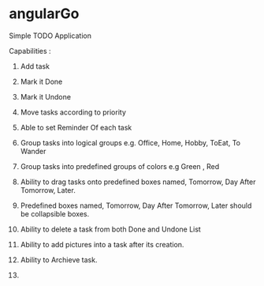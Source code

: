 # angularGo
Simple TODO Application

Capabilities : 
1.	Add task 

2.	Mark it Done 

3.	Mark it Undone 

4.	Move tasks according to priority

5.	Able to set Reminder Of each task

6.	Group tasks into logical groups
	e.g. Office, Home, Hobby, ToEat, To Wander
	
7.	Group tasks into predefined groups of colors
	e.g Green , Red
	
8.	Ability to drag tasks onto predefined boxes named, Tomorrow, Day After Tomorrow, Later.

9.	Predefined boxes named, Tomorrow, Day After Tomorrow, Later should be collapsible boxes.

10.	Ability to delete a task from both Done and Undone List

11. Ability to add pictures into a task after its creation.

12. Ability to Archieve task.

13.


	